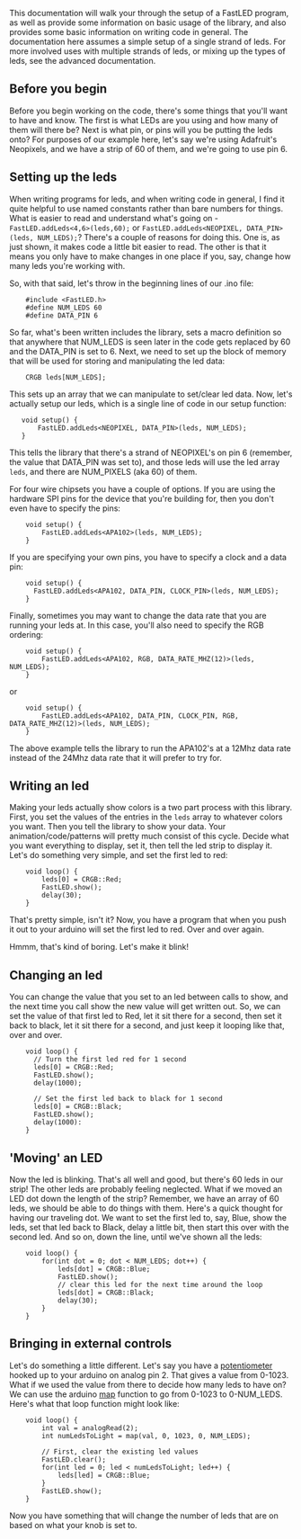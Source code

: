 This documentation will walk your through the setup of a FastLED program, as well as provide some information on basic usage of the library, and also provides some basic information on writing code in general.  The documentation here assumes a simple setup of a single strand of leds.  For more involved uses with multiple strands of leds, or mixing up the types of leds, see the advanced documentation.  

## Before you begin

Before you begin working on the code, there's some things that you'll want to have and know.  The first is what LEDs are you using and how many of them will there be?  Next is what pin, or pins will you be putting the leds onto?  For purposes of our example here, let's say we're using Adafruit's Neopixels, and we have a strip of 60 of them, and we're going to use pin 6.

## Setting up the leds

When writing programs for leds, and when writing code in general, I find it quite helpful to use named constants rather than bare numbers for things.  What is easier to read and understand what's going on - ```FastLED.addLeds<4,6>(leds,60);``` or ```FastLED.addLeds<NEOPIXEL, DATA_PIN>(leds, NUM_LEDS);```?  There's a couple of reasons for doing this.  One is, as just shown, it makes code a little bit easier to read.  The other is that it means you only have to make changes in one place if you, say, change how many leds you're working with.  

So, with that said, let's throw in the beginning lines of our .ino file:

```
    #include <FastLED.h>
    #define NUM_LEDS 60
    #define DATA_PIN 6
```

So far, what's been written includes the library, sets a macro definition so that anywhere that NUM_LEDS is seen later in the code gets replaced by 60 and the DATA_PIN is set to 6.  Next, we need to set up the block of memory that will be used for storing and manipulating the led data:

```
    CRGB leds[NUM_LEDS];
```

This sets up an array that we can manipulate to set/clear led data.  Now, let's actually setup our leds, which is a single line of code in our setup function:

```
   void setup() { 
       FastLED.addLeds<NEOPIXEL, DATA_PIN>(leds, NUM_LEDS);
   }
```

This tells the library that there's a strand of NEOPIXEL's on pin 6 (remember, the value that DATA_PIN was set to), and those leds will use the led array ```leds```, and there are NUM_PIXELS (aka 60) of them.

For four wire chipsets you have a couple of options.  If you are using the hardware SPI pins for the device that you're building for, then you don't even have to specify the pins:

```
    void setup() { 
        FastLED.addLeds<APA102>(leds, NUM_LEDS);
    }
```

If you are specifying your own pins, you have to specify a clock and a data pin:

```
    void setup() { 
      FastLED.addLeds<APA102, DATA_PIN, CLOCK_PIN>(leds, NUM_LEDS);
    }
```

Finally, sometimes you may want to change the data rate that you are running your leds at.  In this case, you'll also need to specify the RGB ordering:

```
    void setup() { 
        FastLED.addLeds<APA102, RGB, DATA_RATE_MHZ(12)>(leds, NUM_LEDS);
    }
```
or
```
    void setup() { 
        FastLED.addLeds<APA102, DATA_PIN, CLOCK_PIN, RGB, DATA_RATE_MHZ(12)>(leds, NUM_LEDS);
    }
```

The above example tells the library to run the APA102's at a 12Mhz data rate instead of the 24Mhz data rate that it will prefer to try for.  

## Writing an led

Making your leds actually show colors is a two part process with this library.  First, you set the values of the entries in the ```leds``` array to whatever colors you want.  Then you tell the library to show your data.  Your animation/code/patterns will pretty much consist of this cycle.  Decide what you want everything to display, set it, then tell the led strip to display it.  Let's do something very simple, and set the first led to red:

```
    void loop() { 
        leds[0] = CRGB::Red; 
        FastLED.show(); 
        delay(30); 
    }
```

That's pretty simple, isn't it?  Now, you have a program that when you push it out to your arduino will set the first led to red.  Over and over again.  

Hmmm, that's kind of boring.  Let's make it blink!

## Changing an led

You can change the value that you set to an led between calls to show, and the next time you call show the new value will get written out.  So, we can set the value of that first led to Red, let it sit there for a second, then set it back to black, let it sit there for a second, and just keep it looping like that, over and over.

```
    void loop() {
      // Turn the first led red for 1 second
      leds[0] = CRGB::Red; 
      FastLED.show();
      delay(1000);
      
      // Set the first led back to black for 1 second
      leds[0] = CRGB::Black;
      FastLED.show();
      delay(1000):
    }
```

## 'Moving' an LED

Now the led is blinking.  That's all well and good, but there's 60 leds in our strip!  The other leds are probably feeling neglected.  What if we moved an LED dot down the length of the strip?  Remember, we have an array of 60 leds, we should be able to do things with them.  Here's a quick thought for having our traveling dot.  We want to set the first led to, say, Blue, show the leds, set that led back to Black, delay a little bit, then start this over with the second led.  And so on, down the line, until we've shown all the leds:

```
    void loop() {
        for(int dot = 0; dot < NUM_LEDS; dot++) { 
            leds[dot] = CRGB::Blue;
            FastLED.show();
            // clear this led for the next time around the loop
            leds[dot] = CRGB::Black;
            delay(30);
        }
    }
```

## Bringing in external controls

Let's do something a little different.  Let's say you have a [potentiometer][pot] hooked up to your arduino on analog pin 2.  That gives a value from 0-1023.  What if we used the value from there to decide how many leds to have on?  We can use the arduino [map][ardmap] function to go from 0-1023 to 0-NUM_LEDS.  Here's what that loop function might look like:

```
    void loop() {
        int val = analogRead(2);
        int numLedsToLight = map(val, 0, 1023, 0, NUM_LEDS);

        // First, clear the existing led values
        FastLED.clear();
        for(int led = 0; led < numLedsToLight; led++) { 
            leds[led] = CRGB::Blue; 
        }
        FastLED.show();
    }
```

Now you have something that will change the number of leds that are on based on what your knob is set to.


[pot]: http://arduino.cc/en/tutorial/potentiometer
[ardmap]: http://arduino.cc/en/Reference/map